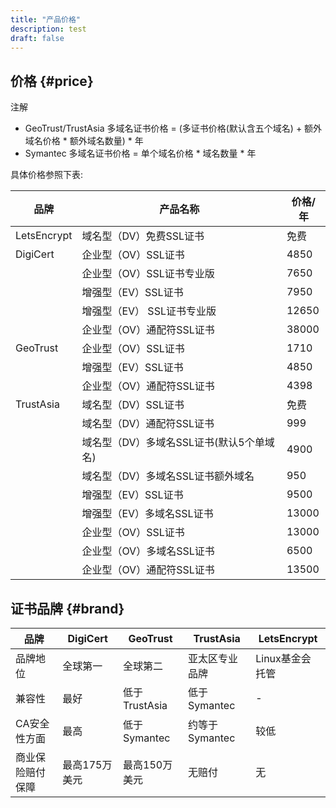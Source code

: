 ```yaml
---
title: "产品价格"
description: test
draft: false
---
```



## 价格 {#price}

注解

*   GeoTrust/TrustAsia 多域名证书价格 = (多证书价格(默认含五个域名) + 额外域名价格 * 额外域名数量) * 年
*   Symantec 多域名证书价格 = 单个域名价格 * 域名数量 * 年

具体价格参照下表:

| 品牌 | 产品名称 | 价格/年 |
| --- | --- | --- |
| LetsEncrypt | 域名型（DV）免费SSL证书                  | 免费 |
| DigiCert    | 企业型（OV）SSL证书 |4850|
|             | 企业型（OV）SSL证书专业版 |7650|
|             | 增强型（EV）SSL证书 |7950|
|             | 增强型（EV） SSL证书专业版 |12650|
|             | 企业型（OV）通配符SSL证书 |38000|
| GeoTrust | 企业型（OV）SSL证书 | 1710 |
|             | 增强型（EV）SSL证书 |4850|
|             | 企业型（OV）通配符SSL证书 |4398|
| TrustAsia | 域名型（DV）SSL证书 | 免费 |
|             | 域名型（DV）通配符SSL证书 |999|
|             | 域名型（DV）多域名SSL证书(默认5个单域名) |4900|
|             | 域名型（DV）多域名SSL证书额外域名 |950|
|             | 增强型（EV）SSL证书 |9500|
|             | 增强型（EV）多域名SSL证书 |13000|
|             | 企业型（OV）SSL证书 |13000|
|             | 企业型（OV）多域名SSL证书 |6500|
|             | 企业型（OV）通配符SSL证书 |13500|

## 证书品牌 {#brand}

| 品牌 | DigiCert | GeoTrust | TrustAsia | LetsEncrypt |
| --- | --- | --- | --- | --- |
| 品牌地位 | 全球第一 | 全球第二 | 亚太区专业品牌 | Linux基金会托管 |
| 兼容性 | 最好 | 低于TrustAsia | 低于Symantec | - |
| CA安全性方面 | 最高 | 低于 Symantec | 约等于Symantec | 较低 |
| 商业保险赔付保障 | 最高175万美元 | 最高150万美元 | 无赔付 | 无 |